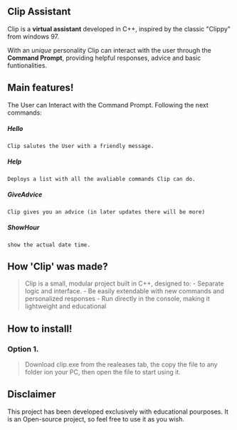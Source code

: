 ## Clip Assistant

Clip is a **virtual assistant** developed in C++, inspired by the classic "Clippy" from windows 97.

With an _unique_ personality Clip can interact with the user through the **Command Prompt**, providing helpful responses, advice and basic funtionalities.


## Main features!

The User can Interact with the Command Prompt. Following the next commands:

##### Hello
```Clip salutes the User with a friendly message.```

##### Help
```Deploys a list with all the avaliable commands Clip can do.```

##### GiveAdvice
```Clip gives you an advice (in later updates there will be more)```

##### ShowHour
```show the actual date time.```

## How 'Clip' was made?

>Clip is a small, modular project built in C++, designed to:
    - Separate logic and interface.
    - Be easily extendable with new commands and personalized responses
    - Run directly in the console, making it lightweight and educational



## How to install!

### Option 1.
>Download clip.exe from the realeases tab, the copy the file to any folder ion your PC, then open the file to start using it.

## Disclaimer
This project has been developed exclusively with educational pourposes. It is an Open-source project, so feel free to use it as you wish.